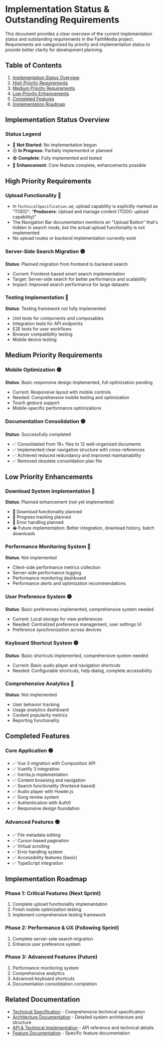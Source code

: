 # Implementation Status & Outstanding Requirements

This document provides a clear overview of the current implementation status and outstanding requirements in the FaithMedia project. Requirements are categorized by priority and implementation status to provide better clarity for development planning.

## Table of Contents

1. [Implementation Status Overview](#implementation-status-overview)
2. [High Priority Requirements](#high-priority-requirements)
3. [Medium Priority Requirements](#medium-priority-requirements)
4. [Low Priority Enhancements](#low-priority-enhancements)
5. [Completed Features](#completed-features)
6. [Implementation Roadmap](#implementation-roadmap)

## Implementation Status Overview

### Status Legend
- 🔴 **Not Started**: No implementation begun
- 🟡 **In Progress**: Partially implemented or planned
- 🟢 **Complete**: Fully implemented and tested
- 🔵 **Enhancement**: Core feature complete, enhancements possible

## High Priority Requirements

### Upload Functionality 🔴

- In `TechnicalSpecification.md`, upload capability is explicitly marked as "TODO": "**Producers**: Upload and manage content (TODO: upload capability)"
- The Navigation Bar documentation mentions an "Upload Button" that's hidden in search mode, but the actual upload functionality is not implemented
- No upload routes or backend implementation currently exist

### Server-Side Search Migration 🟡

**Status**: Planned migration from frontend to backend search
- Current: Frontend-based smart search implementation
- Target: Server-side search for better performance and scalability
- Impact: Improved search performance for large datasets

### Testing Implementation 🔴

**Status**: Testing framework not fully implemented
- Unit tests for components and composables
- Integration tests for API endpoints
- E2E tests for user workflows
- Browser compatibility testing
- Mobile device testing

## Medium Priority Requirements

### Mobile Optimization 🟡

**Status**: Basic responsive design implemented, full optimization pending
- Current: Responsive layout with mobile controls
- Needed: Comprehensive mobile testing and optimization
- Touch gesture support
- Mobile-specific performance optimizations

### Documentation Consolidation 🟢

**Status**: Successfully completed
- ✅ Consolidated from 19+ files to 12 well-organized documents
- ✅ Implemented clear navigation structure with cross-references
- ✅ Achieved reduced redundancy and improved maintainability
- ✅ Removed obsolete consolidation plan file

## Low Priority Enhancements

### Download System Implementation 🔴

**Status**: Planned enhancement (not yet implemented)
- 🔴 Download functionality planned
- 🔴 Progress tracking planned
- 🔴 Error handling planned
- � Future implementation: Better integration, download history, batch downloads

### Performance Monitoring System 🔴

**Status**: Not implemented
- Client-side performance metrics collection
- Server-side performance logging
- Performance monitoring dashboard
- Performance alerts and optimization recommendations

### User Preference System 🟡

**Status**: Basic preferences implemented, comprehensive system needed
- Current: Local storage for view preferences
- Needed: Centralized preference management, user settings UI
- Preference synchronization across devices

### Keyboard Shortcut System 🟡

**Status**: Basic shortcuts implemented, comprehensive system needed
- Current: Basic audio player and navigation shortcuts
- Needed: Configurable shortcuts, help dialog, complete accessibility

### Comprehensive Analytics 🔴

**Status**: Not implemented
- User behavior tracking
- Usage analytics dashboard
- Content popularity metrics
- Reporting functionality

## Completed Features

### Core Application 🟢
- ✅ Vue 3 migration with Composition API
- ✅ Vuetify 3 integration
- ✅ Inertia.js implementation
- ✅ Content browsing and navigation
- ✅ Search functionality (frontend-based)
- ✅ Audio player with Howler.js
- ✅ Song review system
- ✅ Authentication with Auth0
- ✅ Responsive design foundation

### Advanced Features 🟢
- ✅ File metadata editing
- ✅ Cursor-based pagination
- ✅ Virtual scrolling
- ✅ Error handling system
- ✅ Accessibility features (basic)
- ✅ TypeScript integration

## Implementation Roadmap

### Phase 1: Critical Features (Next Sprint)
1. Complete upload functionality implementation
2. Finish mobile optimization testing
3. Implement comprehensive testing framework

### Phase 2: Performance & UX (Following Sprint)
1. Complete server-side search migration
2. Enhance user preference system

### Phase 3: Advanced Features (Future)
1. Performance monitoring system
2. Comprehensive analytics
3. Advanced keyboard shortcuts
4. Documentation consolidation completion



## Related Documentation

- [Technical Specification](TechnicalSpecification.md) - Comprehensive technical specification
- [Architecture Documentation](Architecture.md) - Detailed system architecture and structure
- [API & Technical Implementation](API.md) - API reference and technical details
- [Feature Documentation](Features.md) - Specific feature documentation
